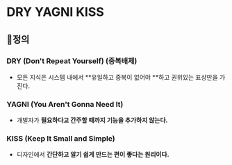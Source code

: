 # DRY YAGNI KISS

## 📌정의

### DRY (Don't Repeat Yourself) (중복배제) 

+ 모든 지식은 시스템 내에서 **유일하고 중복이 없어야 **하고 권위있는 표상만을 가진다.



### YAGNI (You Aren't Gonna Need It) 

+ 개발자가 **필요하다고 간주할 때까지 기능을 추가하지 않는다.**



### KISS (Keep It Small and Simple) 

+ 디자인에서 **간단하고 알기 쉽게 만드는 편이 좋다는 원리이다.**

  

